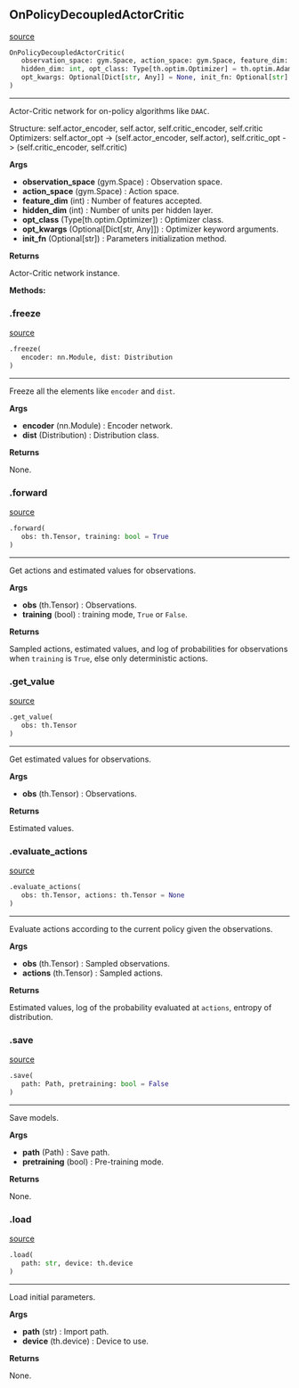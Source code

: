 #


## OnPolicyDecoupledActorCritic
[source](https://github.com/RLE-Foundation/rllte/blob/main/rllte/xploit/policy/on_policy_decoupled_actor_critic.py/#L43)
```python 
OnPolicyDecoupledActorCritic(
   observation_space: gym.Space, action_space: gym.Space, feature_dim: int,
   hidden_dim: int, opt_class: Type[th.optim.Optimizer] = th.optim.Adam,
   opt_kwargs: Optional[Dict[str, Any]] = None, init_fn: Optional[str] = None
)
```


---
Actor-Critic network for on-policy algorithms like `DAAC`.

Structure: self.actor_encoder, self.actor, self.critic_encoder, self.critic
Optimizers: self.actor_opt -> (self.actor_encoder, self.actor), self.critic_opt -> (self.critic_encoder, self.critic)


**Args**

* **observation_space** (gym.Space) : Observation space.
* **action_space** (gym.Space) : Action space.
* **feature_dim** (int) : Number of features accepted.
* **hidden_dim** (int) : Number of units per hidden layer.
* **opt_class** (Type[th.optim.Optimizer]) : Optimizer class.
* **opt_kwargs** (Optional[Dict[str, Any]]) : Optimizer keyword arguments.
* **init_fn** (Optional[str]) : Parameters initialization method.


**Returns**

Actor-Critic network instance.


**Methods:**


### .freeze
[source](https://github.com/RLE-Foundation/rllte/blob/main/rllte/xploit/policy/on_policy_decoupled_actor_critic.py/#L117)
```python
.freeze(
   encoder: nn.Module, dist: Distribution
)
```

---
Freeze all the elements like `encoder` and `dist`.


**Args**

* **encoder** (nn.Module) : Encoder network.
* **dist** (Distribution) : Distribution class.


**Returns**

None.

### .forward
[source](https://github.com/RLE-Foundation/rllte/blob/main/rllte/xploit/policy/on_policy_decoupled_actor_critic.py/#L144)
```python
.forward(
   obs: th.Tensor, training: bool = True
)
```

---
Get actions and estimated values for observations.


**Args**

* **obs** (th.Tensor) : Observations.
* **training** (bool) : training mode, `True` or `False`.


**Returns**

Sampled actions, estimated values, and log of probabilities for observations when `training` is `True`,
else only deterministic actions.

### .get_value
[source](https://github.com/RLE-Foundation/rllte/blob/main/rllte/xploit/policy/on_policy_decoupled_actor_critic.py/#L167)
```python
.get_value(
   obs: th.Tensor
)
```

---
Get estimated values for observations.


**Args**

* **obs** (th.Tensor) : Observations.


**Returns**

Estimated values.

### .evaluate_actions
[source](https://github.com/RLE-Foundation/rllte/blob/main/rllte/xploit/policy/on_policy_decoupled_actor_critic.py/#L178)
```python
.evaluate_actions(
   obs: th.Tensor, actions: th.Tensor = None
)
```

---
Evaluate actions according to the current policy given the observations.


**Args**

* **obs** (th.Tensor) : Sampled observations.
* **actions** (th.Tensor) : Sampled actions.


**Returns**

Estimated values, log of the probability evaluated at `actions`, entropy of distribution.

### .save
[source](https://github.com/RLE-Foundation/rllte/blob/main/rllte/xploit/policy/on_policy_decoupled_actor_critic.py/#L203)
```python
.save(
   path: Path, pretraining: bool = False
)
```

---
Save models.


**Args**

* **path** (Path) : Save path.
* **pretraining** (bool) : Pre-training mode.


**Returns**

None.

### .load
[source](https://github.com/RLE-Foundation/rllte/blob/main/rllte/xploit/policy/on_policy_decoupled_actor_critic.py/#L219)
```python
.load(
   path: str, device: th.device
)
```

---
Load initial parameters.


**Args**

* **path** (str) : Import path.
* **device** (th.device) : Device to use.


**Returns**

None.
